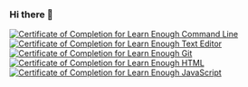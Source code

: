 ### Hi there 👋
<a href="https://www.learnenough.com/certificates/Armo"><img src="https://www.learnenough.com/certificates/Armo/command-line-tutorial.svg" alt="Certificate of Completion for Learn Enough Command Line"></a><a href="https://www.learnenough.com/certificates/Armo"><img src="https://www.learnenough.com/certificates/Armo/text-editor-tutorial.svg" alt="Certificate of Completion for Learn Enough Text Editor"></a><a href="https://www.learnenough.com/certificates/Armo"><img src="https://www.learnenough.com/certificates/Armo/git-tutorial.svg" alt="Certificate of Completion for Learn Enough Git"></a><a href="https://www.learnenough.com/certificates/Armo"><img src="https://www.learnenough.com/certificates/Armo/html-tutorial.svg" alt="Certificate of Completion for Learn Enough HTML"></a><a href="https://www.learnenough.com/certificates/Armo"><img src="https://www.learnenough.com/certificates/Armo/javascript-tutorial.svg" alt="Certificate of Completion for Learn Enough JavaScript"></a>
<!--
**Armoilane/Armoilane** is a ✨ _special_ ✨ repository because its `README.md` (this file) appears on your GitHub profile.

Here are some ideas to get you started:

- 🔭 I’m currently working on ...
- 🌱 I’m currently learning ...
- 👯 I’m looking to collaborate on ...
- 🤔 I’m looking for help with ...
- 💬 Ask me about ...
- 📫 How to reach me: ...
- 😄 Pronouns: ...
- ⚡ Fun fact: ...
-->
